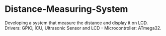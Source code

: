 # Distance-Measuring-System
Developing a system that measure the distance and display it on LCD.
Drivers: GPIO, ICU, Ultrasonic Sensor and LCD - Microcontroller: ATmega32.
